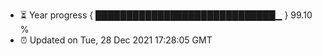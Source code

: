 - ⏳ Year progress { █████████████████████████████▁ } 99.10 %
- ⏰ Updated on Tue, 28 Dec 2021 17:28:05 GMT

